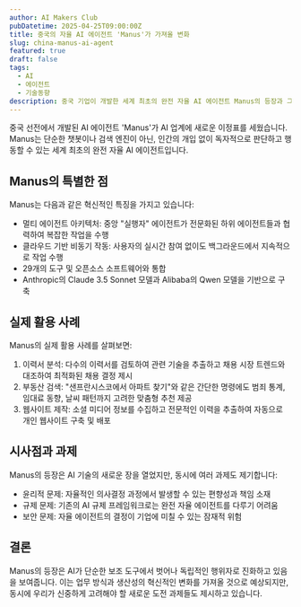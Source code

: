 ```yaml
---
author: AI Makers Club
pubDatetime: 2025-04-25T09:00:00Z
title: 중국의 자율 AI 에이전트 'Manus'가 가져올 변화
slug: china-manus-ai-agent
featured: true
draft: false
tags:
  - AI
  - 에이전트
  - 기술동향
description: 중국 기업이 개발한 세계 최초의 완전 자율 AI 에이전트 Manus의 등장과 그 의미를 살펴봅니다.
---
```


중국 선전에서 개발된 AI 에이전트 'Manus'가 AI 업계에 새로운 이정표를 세웠습니다. Manus는 단순한 챗봇이나 검색 엔진이 아닌, 인간의 개입 없이 독자적으로 판단하고 행동할 수 있는 세계 최초의 완전 자율 AI 에이전트입니다.

## Manus의 특별한 점

Manus는 다음과 같은 혁신적인 특징을 가지고 있습니다:

- 멀티 에이전트 아키텍처: 중앙 "실행자" 에이전트가 전문화된 하위 에이전트들과 협력하여 복잡한 작업을 수행
- 클라우드 기반 비동기 작동: 사용자의 실시간 참여 없이도 백그라운드에서 지속적으로 작업 수행
- 29개의 도구 및 오픈소스 소프트웨어와 통합
- Anthropic의 Claude 3.5 Sonnet 모델과 Alibaba의 Qwen 모델을 기반으로 구축

## 실제 활용 사례

Manus의 실제 활용 사례를 살펴보면:

1. 이력서 분석: 다수의 이력서를 검토하여 관련 기술을 추출하고 채용 시장 트렌드와 대조하여 최적화된 채용 결정 제시
2. 부동산 검색: "샌프란시스코에서 아파트 찾기"와 같은 간단한 명령에도 범죄 통계, 임대료 동향, 날씨 패턴까지 고려한 맞춤형 추천 제공
3. 웹사이트 제작: 소셜 미디어 정보를 수집하고 전문적인 이력을 추출하여 자동으로 개인 웹사이트 구축 및 배포

## 시사점과 과제

Manus의 등장은 AI 기술의 새로운 장을 열었지만, 동시에 여러 과제도 제기합니다:

- 윤리적 문제: 자율적인 의사결정 과정에서 발생할 수 있는 편향성과 책임 소재
- 규제 문제: 기존의 AI 규제 프레임워크로는 완전 자율 에이전트를 다루기 어려움
- 보안 문제: 자율 에이전트의 결정이 기업에 미칠 수 있는 잠재적 위험

## 결론

Manus의 등장은 AI가 단순한 보조 도구에서 벗어나 독립적인 행위자로 진화하고 있음을 보여줍니다. 이는 업무 방식과 생산성의 혁신적인 변화를 가져올 것으로 예상되지만, 동시에 우리가 신중하게 고려해야 할 새로운 도전 과제들도 제시하고 있습니다. 
